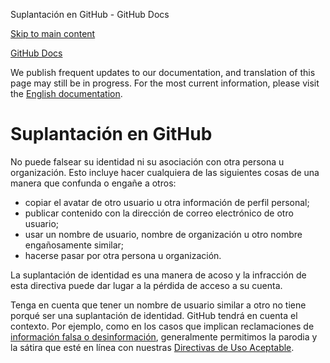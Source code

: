 Suplantación en GitHub - GitHub Docs

[Skip to main content](#main-content)

[](/es)[GitHub Docs](/es)

We publish frequent updates to our documentation, and translation of this page may still be in progress. For the most current information, please visit the [English documentation](/en).

Suplantación en GitHub
==========

No puede falsear su identidad ni su asociación con otra persona u organización. Esto incluye hacer cualquiera de las siguientes cosas de una manera que confunda o engañe a otros:

* copiar el avatar de otro usuario u otra información de perfil personal;
* publicar contenido con la dirección de correo electrónico de otro usuario;
* usar un nombre de usuario, nombre de organización u otro nombre engañosamente similar;
* hacerse pasar por otra persona u organización.

La suplantación de identidad es una manera de acoso y la infracción de esta directiva puede dar lugar a la pérdida de acceso a su cuenta.

Tenga en cuenta que tener un nombre de usuario similar a otro no tiene porqué ser una suplantación de identidad. GitHub tendrá en cuenta el contexto. Por ejemplo, como en los casos que implican reclamaciones de [información falsa o desinformación](/es/github/site-policy/github-misinformation-and-disinformation), generalmente permitimos la parodia y la sátira que esté en línea con nuestras [Directivas de Uso Aceptable](/es/github/site-policy/github-acceptable-use-policies).
